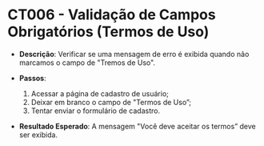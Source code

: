 # CT006 - Validação de Campos Obrigatórios (Termos de Uso)

- **Descrição**: Verificar se uma mensagem de erro é exibida quando não marcamos o campo de "Tremos de Uso".

- **Passos**:
    1. Acessar a página de cadastro de usuário;
    2. Deixar em branco o campo de "Termos de Uso”;
    3. Tentar enviar o formulário de cadastro.

- **Resultado Esperado**: A mensagem "Você deve aceitar os termos” deve ser exibida.